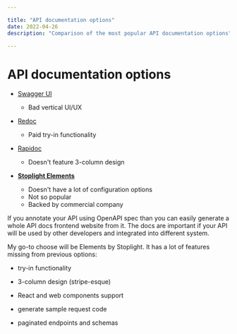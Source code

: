 ```yaml
---

title: "API documentation options"
date: 2022-04-26
description: "Comparison of the most popular API documentation options"

---
```


# API documentation options

- [Swagger UI](https://github.com/swagger-api/swagger-ui)
  
  - Bad vertical UI/UX

- [Redoc](https://github.com/Redocly/redoc)
  
  - Paid try-in functionality

- [Rapidoc](https://github.com/rapi-doc/RapiDoc)
  
  - Doesn't feature 3-column design

- **[Stoplight Elements](https://github.com/stoplightio/elements)**
  
  - Doesn't have a lot of configuration options
  - Not so popular
  - Backed by commercial company

If you annotate your API using OpenAPI spec than you can easily generate a whole API docs frontend website from it. The docs are important if your API will be used by other developers and integrated into different system.

My go-to choose will be Elements by Stoplight. It has a lot of features missing from previous options:

- try-in functionality

- 3-column design (stripe-esque)

- React and web components support

- generate sample request code

- paginated endpoints and schemas
